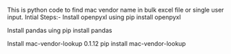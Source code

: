 This is python code to find mac vendor name in bulk excel file or single user input.
Intial Steps:-
Install openpyxl using
pip install openpyxl

Install pandas uing
pip install pandas

Install mac-vendor-lookup 0.1.12
pip install mac-vendor-lookup
